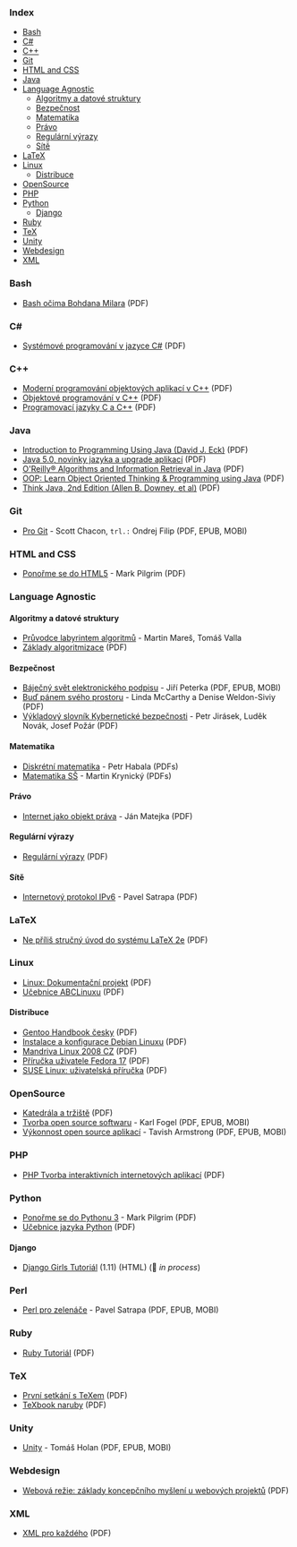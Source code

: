 ### Index

* [Bash](#bash)
* [C#](#csharp)
* [C++](#cpp)
* [Git](#git)
* [HTML and CSS](#html-and-css)
* [Java](#java)
* [Language Agnostic](#language-agnostic)
    * [Algoritmy a datové struktury](#algoritmy-a-datove-struktury)
    * [Bezpečnost](#bezpecnost)
    * [Matematika](#matematika)
    * [Právo](#pravo)
    * [Regulární výrazy](#regularni-vyrazy)
    * [Sítě](#site)
* [LaTeX](#latex)
* [Linux](#linux)
    * [Distribuce](#distribuce)
* [OpenSource](#opensource)
* [PHP](#php)
* [Python](#python)
    * [Django](#django)
* [Ruby](#ruby)
* [TeX](#tex)
* [Unity](#unity)
* [Webdesign](#webdesign)
* [XML](#xml)


### Bash

* [Bash očima Bohdana Milara](http://i.iinfo.cz/files/root/k/bash_ocima_bohdana_milara.pdf) (PDF)


### <a id="csharp"></a>C\#

* [Systémové programování v jazyce C#](https://phoenix.inf.upol.cz/esf/ucebni/sysprog.pdf) (PDF)


### <a id="cpp"></a>C++

* [Moderní programování objektových aplikací v C++](https://akela.mendelu.cz/~xvencal2/CPP/opora.pdf) (PDF)
* [Objektové programování v C++](http://media1.jex.cz/files/media1:49e6b94e79262.pdf.upl/07.%20Objektov%C3%A9%20programov%C3%A1n%C3%AD%20v%20C%2B%2B.pdf) (PDF)
* [Programovací jazyky C a C++](http://homel.vsb.cz/~s1a10/educ/C_CPP/C_CPP_web.pdf) (PDF)


### Java

* [Introduction to Programming Using Java (David J. Eck)](https://freecomputerbooks.com/Introduction-to-Programming-Using-JAVA.html) (PDF)
* [Java 5.0, novinky jazyka a upgrade aplikací](http://i.iinfo.cz/files/root/k/java-5-0-novinky-jazyka-a-upgrade-aplikaci.pdf) (PDF)
* [O'Reilly® Algorithms and Information Retrieval in Java](https://freecomputerbooks.com/Think-Data-Structures-Algorithms-and-Information-Retrieval-in-Java.html) (PDF)
* [OOP: Learn Object Oriented Thinking & Programming using Java](https://freecomputerbooks.com/OOP-Learn-Object-Oriented-Thinking-and-Programming.html) (PDF)
* [Think Java, 2nd Edition (Allen B. Downey, et al)](https://freecomputerbooks.com/Think-Java-2nd-Edition.html) (PDF)


### Git

* [Pro Git](https://knihy.nic.cz/#ProGit) - Scott Chacon, `trl.:` Ondrej Filip (PDF, EPUB, MOBI)


### HTML and CSS

* [Ponořme se do HTML5](https://knihy.nic.cz/#HTML5) - Mark Pilgrim (PDF)


### Language Agnostic

#### Algoritmy a datové struktury

* [Průvodce labyrintem algoritmů](http://pruvodce.ucw.cz) - Martin Mareš, Tomáš Valla
* [Základy algoritmizace](http://i.iinfo.cz/files/root/k/Zaklady_algorimizace.pdf) (PDF)


#### Bezpečnost

* [Báječný svět elektronického podpisu](https://knihy.nic.cz) - Jiří Peterka (PDF, EPUB, MOBI)
* [Buď pánem svého prostoru](https://knihy.nic.cz) - Linda McCarthy a Denise Weldon-Siviy (PDF)
* [Výkladový slovník Kybernetické bezpečnosti](https://www.cybersecurity.cz/data/slovnik_v310.pdf) - Petr Jirásek, Luděk Novák, Josef Požár (PDF)


#### Matematika

* [Diskrétní matematika](https://math.fel.cvut.cz/cz/lide/habala/teaching/dma.html) - Petr Habala (PDFs)
* [Matematika SŠ](http://www.realisticky.cz/ucebnice.php?id=3) - Martin Krynický (PDFs)


#### Právo

* [Internet jako objekt práva](https://knihy.nic.cz) - Ján Matejka (PDF)


#### Regulární výrazy

* [Regulární výrazy](http://www.root.cz/knihy/regularni-vyrazy/) (PDF)


#### Sítě

* [Internetový protokol IPv6](https://knihy.nic.cz/#IPv6-2019) - Pavel Satrapa (PDF)


### LaTeX

* [Ne příliš stručný úvod do systému LaTeX 2e](http://www.root.cz/knihy/ne-prilis-strucny-uvod-do-systemu-latex-2e/) (PDF)


### Linux

* [Linux: Dokumentační projekt](http://www.root.cz/knihy/linux-dokumentacni-projekt/) (PDF)
* [Učebnice ABCLinuxu](http://www.root.cz/knihy/ucebnice-abclinuxu/) (PDF)


#### Distribuce

* [Gentoo Handbook česky](http://www.root.cz/knihy/gentoo-handbook-cesky/) (PDF)
* [Instalace a konfigurace Debian Linuxu](http://www.root.cz/knihy/instalace-a-konfigurace-debian-linuxu/) (PDF)
* [Mandriva Linux 2008 CZ](http://www.root.cz/knihy/mandriva-linux-2008-cz/) (PDF)
* [Příručka uživatele Fedora 17](http://www.root.cz/knihy/prirucka-uzivatele-fedora-17/) (PDF)
* [SUSE Linux: uživatelská příručka](http://www.root.cz/knihy/suse-linux-uzivatelska-prirucka/) (PDF)


### OpenSource

* [Katedrála a tržiště](http://www.root.cz/knihy/katedrala-a-trziste/) (PDF)
* [Tvorba open source softwaru](https://knihy.nic.cz/#open_source) - Karl Fogel (PDF, EPUB, MOBI)
* [Výkonnost open source aplikací](https://knihy.nic.cz/#vykonnost) - Tavish Armstrong (PDF, EPUB, MOBI)


### PHP

* [PHP Tvorba interaktivních internetových aplikací](http://www.kosek.cz/php/php-tvorba-interaktivnich-internetovych-aplikaci.pdf) (PDF)


### Python

* [Ponořme se do Pythonu 3](https://knihy.nic.cz/files/nic/edice/mark_pilgrim_dip3_ver3.pdf) - Mark Pilgrim (PDF)
* [Učebnice jazyka Python](http://i.iinfo.cz/files/root/k/Ucebnice_jazyka_Python.pdf) (PDF)


#### Django

* [Django Girls Tutoriál](https://tutorial.djangogirls.org/cs/) (1.11) (HTML) (:construction: *in process*)


### Perl

* [Perl pro zelenáče](https://knihy.nic.cz/#perl) - Pavel Satrapa (PDF, EPUB, MOBI)


### Ruby

* [Ruby Tutoriál](http://i.iinfo.cz/files/root/k/Ruby_tutorial.pdf) (PDF)


### TeX

* [První setkání s TeXem](http://www.root.cz/knihy/prvni-setkani-s-texem/) (PDF)
* [TeXbook naruby](http://www.root.cz/knihy/texbook-naruby/) (PDF)


### Unity

* [Unity](https://knihy.nic.cz/#Unity) - Tomáš Holan (PDF, EPUB, MOBI)


### Webdesign

* [Webová režie: základy koncepčního myšlení u webových projektů](http://www.root.cz/knihy/webova-rezie-zaklady-koncepcniho-mysleni-u-webovych-projektu/) (PDF)


### XML

* [XML pro každého](http://www.root.cz/knihy/xml-pro-kazdeho/) (PDF)

